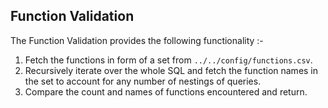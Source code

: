 ## Function Validation

The Function Validation provides the following functionality :- 

1. Fetch the functions in form of a set from `../../config/functions.csv`.
2. Recursively iterate over the whole SQL and fetch the function names in the set to account for any number of nestings of queries.
3. Compare the count and names of functions encountered and return.